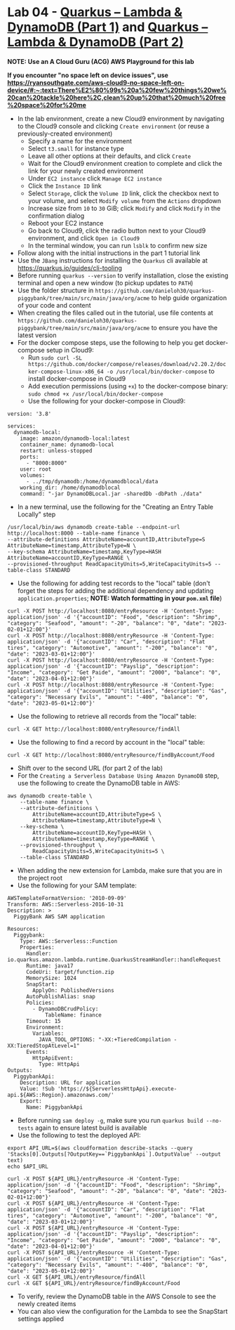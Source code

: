 # Lab 04 - [Quarkus – Lambda & DynamoDB (Part 1)](https://dzone.com/articles/dynamic-data-processing-using-serverless-java-with) and [Quarkus – Lambda & DynamoDB (Part 2)](https://dzone.com/articles/dynamic-data-processing-using-serverless-java-with-1)

**NOTE: Use an A Cloud Guru (ACG) AWS Playground for this lab**

**If you encounter "no space left on device issues", use https://ryansouthgate.com/aws-cloud9-no-space-left-on-device/#:~:text=There%E2%80%99s%20a%20few%20things%20we%20can%20tackle%20here%2C,clean%20up%20that%20much%20free%20space%20for%20me**

* In the lab environment, create a new Cloud9 environment by navigating to the Cloud9 console and clicking `Create environment` (or reuse a previously-created environment)
    - Specify a name for the environment
    - Select `t3.small` for instance type
    - Leave all other options at their defaults, and click `Create`
    - Wait for the Cloud9 environment creation to complete and click the link for your newly created environment
    - Under `EC2 instance` click `Manage EC2 instance`
    - Click the `Instance ID` link
    - Select `Storage`, click the `Volume ID` link, click the checkbox next to your volume, and select `Modify volume` from the `Actions` dropdown
    - Increase size from `10` to `30` GiB; click `Modify` and click `Modify` in the confirmation dialog
    - Reboot your EC2 instance
    - Go back to Cloud9, click the radio button next to your Cloud9 environment, and click `Open in Cloud9`
    - In the terminal window, you can run `lsblk` to confirm new size
* Follow along with the initial instructions in the part 1 tutorial link
* Use the `JBang` instructions for installing the `Quarkus` cli available at https://quarkus.io/guides/cli-tooling
* Before running `quarkus --version` to verify installation, close the existing terminal and open a new window (to pickup updates to `PATH`)
* Use the folder structure in `https://github.com/danieloh30/quarkus-piggybank/tree/main/src/main/java/org/acme` to help guide organization of your code and content
* When creating the files called out in the tutorial, use file contents at `https://github.com/danieloh30/quarkus-piggybank/tree/main/src/main/java/org/acme` to ensure you have the latest version
* For the docker compose steps, use the following to help you get docker-compose setup in Cloud9:
    * Run `sudo curl -SL https://github.com/docker/compose/releases/download/v2.20.2/docker-compose-linux-x86_64 -o /usr/local/bin/docker-compose` to install docker-compose in Cloud9
    * Add execution permissions (using `+x`) to the docker-compose binary: `sudo chmod +x /usr/local/bin/docker-compose`
    * Use the following for your docker-compose in Cloud9:

```
version: '3.8'

services:
  dynamodb-local:
    image: amazon/dynamodb-local:latest
    container_name: dynamodb-local
    restart: unless-stopped
    ports:
      - "8000:8000"
    user: root
    volumes:
      - ../tmp/dynamodb:/home/dynamodblocal/data
    working_dir: /home/dynamodblocal
    command: "-jar DynamoDBLocal.jar -sharedDb -dbPath ./data"
```

* In a new terminal, use the following for the "Creating an Entry Table Locally" step

```
/usr/local/bin/aws dynamodb create-table --endpoint-url http://localhost:8000 --table-name finance \
--attribute-definitions AttributeName=accountID,AttributeType=S AttributeName=timestamp,AttributeType=N \
--key-schema AttributeName=timestamp,KeyType=HASH AttributeName=accountID,KeyType=RANGE \
--provisioned-throughput ReadCapacityUnits=5,WriteCapacityUnits=5 --table-class STANDARD
```

* Use the following for adding test records to the "local" table (don't forget the steps for adding the additional dependency and updating `application.properties`; **NOTE: Watch formatting in your `pom.xml` file**)

```
curl -X POST http://localhost:8080/entryResource -H 'Content-Type: application/json' -d '{"accountID": "Food", "description": "Shrimp", "category": "Seafood", "amount": "-20", "balance": "0", "date": "2023-02-01+12:00"}'
curl -X POST http://localhost:8080/entryResource -H 'Content-Type: application/json' -d '{"accountID": "Car", "description": "Flat tires", "category": "Automotive", "amount": "-200", "balance": "0", "date": "2023-03-01+12:00"}'
curl -X POST http://localhost:8080/entryResource -H 'Content-Type: application/json' -d '{"accountID": "Payslip", "description": "Income", "category": "Get Paide", "amount": "2000", "balance": "0", "date": "2023-04-01+12:00"}'
curl -X POST http://localhost:8080/entryResource -H 'Content-Type: application/json' -d '{"accountID": "Utilities", "description": "Gas", "category": "Necessary Evils", "amount": "-400", "balance": "0", "date": "2023-05-01+12:00"}'
```

* Use the following to retrieve all records from the "local" table:

```
curl -X GET http://localhost:8080/entryResource/findAll 
```

* Use the following to find a record by account in the "local" table:

```
curl -X GET http://localhost:8080/entryResource/findByAccount/Food
```

* Shift over to the second URL (for part 2 of the lab)
* For the `Creating a Serverless Database Using Amazon DynamoDB` step, use the following to create the DynamoDB table in AWS:

```
aws dynamodb create-table \
    --table-name finance \
    --attribute-definitions \
        AttributeName=accountID,AttributeType=S \
        AttributeName=timestamp,AttributeType=N \
    --key-schema \
        AttributeName=accountID,KeyType=HASH \
        AttributeName=timestamp,KeyType=RANGE \
    --provisioned-throughput \
        ReadCapacityUnits=5,WriteCapacityUnits=5 \
    --table-class STANDARD
```

* When adding the new extension for Lambda, make sure that you are in the project root
* Use the following for your SAM template:

```
AWSTemplateFormatVersion: '2010-09-09'
Transform: AWS::Serverless-2016-10-31
Description: >
  PiggyBank AWS SAM application

Resources:
  Piggybank:
    Type: AWS::Serverless::Function
    Properties:
      Handler: io.quarkus.amazon.lambda.runtime.QuarkusStreamHandler::handleRequest
      Runtime: java17
      CodeUri: target/function.zip
      MemorySize: 1024
      SnapStart:
        ApplyOn: PublishedVersions
      AutoPublishAlias: snap
      Policies:
        - DynamoDBCrudPolicy:
            TableName: finance
      Timeout: 15
      Environment:
        Variables:
          JAVA_TOOL_OPTIONS: "-XX:+TieredCompilation -XX:TieredStopAtLevel=1"
      Events:
        HttpApiEvent:
          Type: HttpApi
Outputs:
  PiggybankApi:
    Description: URL for application
    Value: !Sub 'https://${ServerlessHttpApi}.execute-api.${AWS::Region}.amazonaws.com/'
    Export:
      Name: PiggybankApi
```

* Before running `sam deploy -g`, make sure you run `quarkus build --no-tests` again to ensure latest build is available
* Use the following to test the deployed API:

```
export API_URL=$(aws cloudformation describe-stacks --query 'Stacks[0].Outputs[?OutputKey==`PiggybankApi`].OutputValue' --output text)
echo $API_URL
```

```
curl -X POST ${API_URL}/entryResource -H 'Content-Type: application/json' -d '{"accountID": "Food", "description": "Shrimp", "category": "Seafood", "amount": "-20", "balance": "0", "date": "2023-02-01+12:00"}'
curl -X POST ${API_URL}/entryResource -H 'Content-Type: application/json' -d '{"accountID": "Car", "description": "Flat tires", "category": "Automotive", "amount": "-200", "balance": "0", "date": "2023-03-01+12:00"}'
curl -X POST ${API_URL}/entryResource -H 'Content-Type: application/json' -d '{"accountID": "Payslip", "description": "Income", "category": "Get Paide", "amount": "2000", "balance": "0", "date": "2023-04-01+12:00"}'
curl -X POST ${API_URL}/entryResource -H 'Content-Type: application/json' -d '{"accountID": "Utilities", "description": "Gas", "category": "Necessary Evils", "amount": "-400", "balance": "0", "date": "2023-05-01+12:00"}'
curl -X GET ${API_URL}/entryResource/findAll
curl -X GET ${API_URL}/entryResource/findByAccount/Food
```

* To verify, review the DynamoDB table in the AWS Console to see the newly created items
* You can also view the configuration for the Lambda to see the SnapStart settings applied
